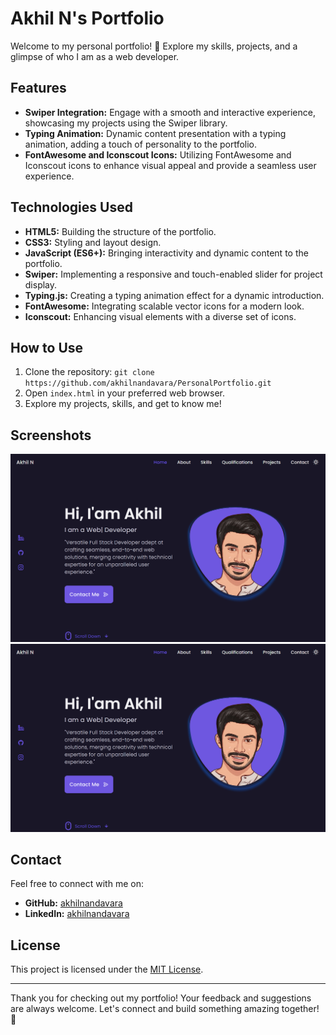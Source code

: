# Akhil N's Portfolio

Welcome to my personal portfolio! 🚀 Explore my skills, projects, and a glimpse of who I am as a web developer.

## Features

- **Swiper Integration:** Engage with a smooth and interactive experience, showcasing my projects using the Swiper library.
- **Typing Animation:** Dynamic content presentation with a typing animation, adding a touch of personality to the portfolio.
- **FontAwesome and Iconscout Icons:** Utilizing FontAwesome and Iconscout icons to enhance visual appeal and provide a seamless user experience.

## Technologies Used

- **HTML5:** Building the structure of the portfolio.
- **CSS3:** Styling and layout design.
- **JavaScript (ES6+):** Bringing interactivity and dynamic content to the portfolio.
- **Swiper:** Implementing a responsive and touch-enabled slider for project display.
- **Typing.js:** Creating a typing animation effect for a dynamic introduction.
- **FontAwesome:** Integrating scalable vector icons for a modern look.
- **Iconscout:** Enhancing visual elements with a diverse set of icons.

## How to Use

1. Clone the repository: `git clone https://github.com/akhilnandavara/PersonalPortfolio.git`
2. Open `index.html` in your preferred web browser.
3. Explore my projects, skills, and get to know me!

## Screenshots

![GitHub-Mark-Dark ](assets/img/portfolioPoster_dark.png#gh-dark-mode-only)
![GitHub-Mark-Light ](assets/img/portfolioPoster_dark.png#gh-light-mode-only)

<!-- Add more screenshots if necessary -->

## Contact

Feel free to connect with me on:

- **GitHub:** [akhilnandavara](https://github.com/akhilnandavara)
- **LinkedIn:** [akhilnandavara](https://www.linkedin.com/in/akhilnandavara)

## License

This project is licensed under the [MIT License](LICENSE.md).

---

Thank you for checking out my portfolio! Your feedback and suggestions are always welcome. Let's connect and build something amazing together! 🌟
